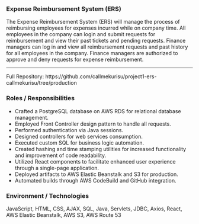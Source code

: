 <h3>Expense Reimbursement System (ERS) </h3>
The Expense Reimbursement System (ERS) will manage the process of reimbursing employees for expenses incurred while on company time. All employees in the company can login and submit requests for reimbursement and view their past tickets and pending requests. Finance managers can log in and view all reimbursement requests and past history for all employees in the company. Finance managers are authorized to approve and deny requests for expense reimbursement.
<hr>
Full Repository: https://github.com/callmekurisu/project1-ers-callmekurisu/tree/production
<h3>Roles / Responsibilities</h3>
<ul>
  <li>Crafted a PostgreSQL database on AWS RDS for relational database management.
  <li>Employed Front Controller design pattern to handle all requests.
  <li>Performed authentication via Java sessions.
  <li>Designed controllers for web services consumption.
  <li>Executed custom SQL for business logic automation.
  <li>Created hashing and time stamping utilities for increased functionality and improvement of code readability.
  <li>Utilized React components to facilitate enhanced user experience through a single-page application.
  <li>Deployed artifacts to AWS Elastic Beanstalk and S3 for production.
  <li>Automated builds through AWS CodeBuild and GitHub integration.
</ul>
    <h3>Environment / Technologies</h3>
JavaScript, HTML, CSS, AJAX, SQL, Java, Servlets, JDBC, Axios, React, AWS Elastic Beanstalk, AWS S3, AWS Route 53
